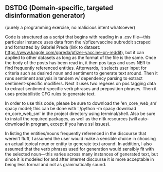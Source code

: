## DSTDG (Domain-specific, targeted disinformation generator)

(purely a programming exercise, no malicious intent whatsoever)

Code is structured as a script that begins with reading in a .csv file—this particular instance uses data from the r/pfizervaccine subreddit scraped and formatted by Gabriel Preda (link to dataset: https://www.kaggle.com/gpreda/pfizer-vaccine-on-reddit), but it can applied to other datasets as long as the format of the file is the same. Once the body of the posts has been read in, it then pos tags and uses NER to find frequently referenced entities. Afterwards, it selects user input for criteria such as desired noun and sentiment to generate text around. Then it runs sentiment analysis in tandem w/ dependency parsing to extract sentiment-specific modifiers. Next it uses two regexes on pos tagging data to extract sentiment-specific verb phrases and preposition phrases. Then it uses probabilistic CFG rules to generate text.

In order to use this code, please be sure to download the 'en_core_web_sm' spacy model; this can be done with './python -m spacy download en_core_web_sm' in the project directory  using terminal/shell. Also be sure to install the required packages, as well as the nltk resources (will auto-download in program, except if you have ssl issues).

In listing the entities/nouns frequently referenced in the discourse that weren't fluff, I assumed the user would make a sensible choice in choosing an actual topical noun or entity to generate text around. In addition, I also assumed that the verb phrases used for generation would sensibly fit with the selected noun—this varies across many instances of generated text, but since it is modeled for and after internet discourse it is more acceptable in being less formal and not as grammatically sound. 